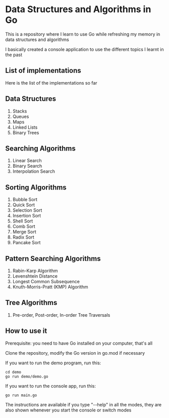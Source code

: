# Data Structures and Algorithms in Go

This is a repository where I learn to use Go while refreshing my memory in data structures and algorithms

I basically created a console application to use the different topics I learnt in the past

## List of implementations

Here is the list of the implementations so far

## Data Structures

1. Stacks
2. Queues
3. Maps
4. Linked Lists
5. Binary Trees

## Searching Algorithms

1. Linear Search
2. Binary Search
3. Interpolation Search

## Sorting Algorithms

1. Bubble Sort
2. Quick Sort
3. Selection Sort
4. Insertion Sort
5. Shell Sort
6. Comb Sort
7. Merge Sort
8. Radix Sort
9. Pancake Sort

## Pattern Searching Algorithms

1. Rabin-Karp Algorithm
2. Levenshtein Distance
3. Longest Common Subsequence
4. Knuth-Morris-Pratt (KMP) Algorithm

## Tree Algorithms
1. Pre-order, Post-order, In-order Tree Traversals

## How to use it

Prerequisite: you need to have Go installed on your computer, that's all

Clone the repository, modify the Go version in go.mod if necessary

If you want to run the demo program, run this:
```
cd demo
go run demo/demo.go
```

If you want to run the console app, run this:
```
go run main.go
```

The instructions are available if you type "--help" in all the modes, they are also shown whenever you start the console or switch modes
